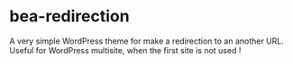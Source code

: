 # bea-redirection
A very simple WordPress theme for make a redirection to an another URL. Useful for WordPress multisite, when the first site is not used !
